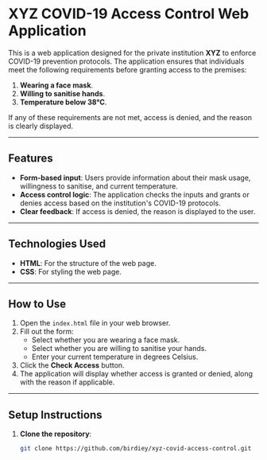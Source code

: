 # XYZ COVID-19 Access Control Web Application

This is a web application designed for the private institution **XYZ** to enforce COVID-19 prevention protocols. The application ensures that individuals meet the following requirements before granting access to the premises:
1. **Wearing a face mask**.
2. **Willing to sanitise hands**.
3. **Temperature below 38°C**.

If any of these requirements are not met, access is denied, and the reason is clearly displayed.

---

## Features
- **Form-based input**: Users provide information about their mask usage, willingness to sanitise, and current temperature.
- **Access control logic**: The application checks the inputs and grants or denies access based on the institution's COVID-19 protocols.
- **Clear feedback**: If access is denied, the reason is displayed to the user.

---

## Technologies Used
- **HTML**: For the structure of the web page.
- **CSS**: For styling the web page.


---

## How to Use
1. Open the `index.html` file in your web browser.
2. Fill out the form:
   - Select whether you are wearing a face mask.
   - Select whether you are willing to sanitise your hands.
   - Enter your current temperature in degrees Celsius.
3. Click the **Check Access** button.
4. The application will display whether access is granted or denied, along with the reason if applicable.

---

## Setup Instructions
1. **Clone the repository**:
   ```bash
   git clone https://github.com/birdiey/xyz-covid-access-control.git
